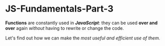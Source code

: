 # JS-Fundamentals-Part-3

**Functions** are constantly used in ***JavaScript***: they can be used **over and over** again *without* having to rewrite or change the code.<br>
<p>Let's find out how we can make the <em>most useful and efficient use of them.</em></p>